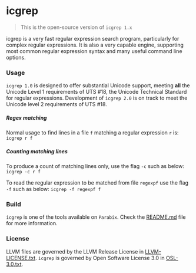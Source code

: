 # icgrep
> This is the open-source version of `icgrep 1.x`

icgrep is a very fast regular expression search program, particularly for complex regular expressions. It is also a very capable engine, supporting most common regular expression syntax and many useful command line options.

### Usage
`icgrep 1.0` is designed to offer substantial Unicode support, meeting **all** the Unicode Level 1 requirements of UTS #18, the Unicode Technical Standard for regular expressions.  Development of `icgrep 2.0` is on track to meet the Unicode level 2 requirements of UTS #18.

##### Regex matching

Normal usage to find lines in a file `f` matching a regular expression `r` is:
`icgrep r f`

##### Counting matching lines
To produce a count of matching lines only, use the flag `-c` such as below:
`icgrep -c r f`


To read the regular expression to be matched from file `regexpf` use the flag `-f` such as below:
`icgrep -f regexpf f`

### Build

`icgrep` is one of the tools available on `Parabix`. Check the [README.md](README.md) file for more information.

### License

LLVM files are governed by the LLVM Release License in [LLVM-LICENSE.txt](LLVM-LICENSE.txt). `icgrep` is governed by Open Software License 3.0 in [OSL-3.0.txt](OSL-3.0.txt).

